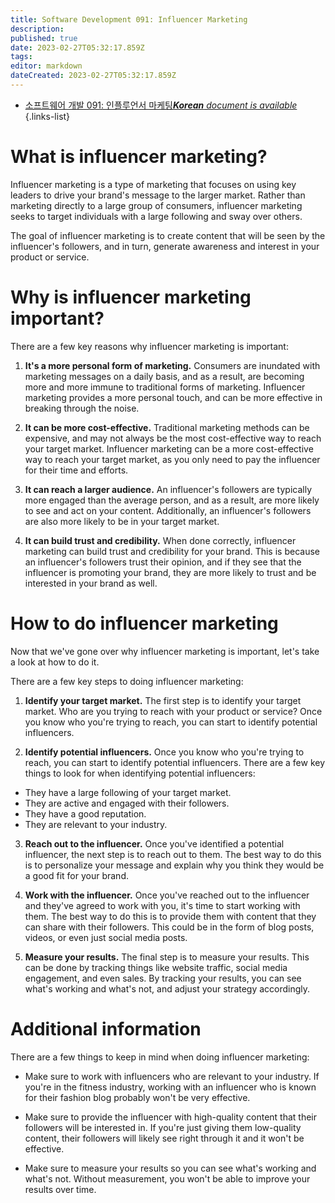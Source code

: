 ```yaml
---
title: Software Development 091: Influencer Marketing
description: 
published: true
date: 2023-02-27T05:32:17.859Z
tags: 
editor: markdown
dateCreated: 2023-02-27T05:32:17.859Z
---
```


- [소프트웨어 개발 091: 인플루언서 마케팅***Korean** document is available*](/ko/Knowledge-base/Software-Development/Learning/software-development-091-influencer-marketing)
{.links-list}


# What is influencer marketing?

Influencer marketing is a type of marketing that focuses on using key leaders to drive your brand's message to the larger market. Rather than marketing directly to a large group of consumers, influencer marketing seeks to target individuals with a large following and sway over others.

The goal of influencer marketing is to create content that will be seen by the influencer's followers, and in turn, generate awareness and interest in your product or service.

# Why is influencer marketing important?

There are a few key reasons why influencer marketing is important: 

1. **It's a more personal form of marketing.** Consumers are inundated with marketing messages on a daily basis, and as a result, are becoming more and more immune to traditional forms of marketing. Influencer marketing provides a more personal touch, and can be more effective in breaking through the noise.

2. **It can be more cost-effective.** Traditional marketing methods can be expensive, and may not always be the most cost-effective way to reach your target market. Influencer marketing can be a more cost-effective way to reach your target market, as you only need to pay the influencer for their time and efforts.

3. **It can reach a larger audience.** An influencer's followers are typically more engaged than the average person, and as a result, are more likely to see and act on your content. Additionally, an influencer's followers are also more likely to be in your target market.

4. **It can build trust and credibility.** When done correctly, influencer marketing can build trust and credibility for your brand. This is because an influencer's followers trust their opinion, and if they see that the influencer is promoting your brand, they are more likely to trust and be interested in your brand as well.

# How to do influencer marketing

Now that we've gone over why influencer marketing is important, let's take a look at how to do it.

There are a few key steps to doing influencer marketing:

1. **Identify your target market.** The first step is to identify your target market. Who are you trying to reach with your product or service? Once you know who you're trying to reach, you can start to identify potential influencers.

2. **Identify potential influencers.** Once you know who you're trying to reach, you can start to identify potential influencers. There are a few key things to look for when identifying potential influencers:

- They have a large following of your target market.
- They are active and engaged with their followers.
- They have a good reputation.
- They are relevant to your industry.

3. **Reach out to the influencer.** Once you've identified a potential influencer, the next step is to reach out to them. The best way to do this is to personalize your message and explain why you think they would be a good fit for your brand.

4. **Work with the influencer.** Once you've reached out to the influencer and they've agreed to work with you, it's time to start working with them. The best way to do this is to provide them with content that they can share with their followers. This could be in the form of blog posts, videos, or even just social media posts.

5. **Measure your results.** The final step is to measure your results. This can be done by tracking things like website traffic, social media engagement, and even sales. By tracking your results, you can see what's working and what's not, and adjust your strategy accordingly.

# Additional information

There are a few things to keep in mind when doing influencer marketing:

- Make sure to work with influencers who are relevant to your industry. If you're in the fitness industry, working with an influencer who is known for their fashion blog probably won't be very effective.

- Make sure to provide the influencer with high-quality content that their followers will be interested in. If you're just giving them low-quality content, their followers will likely see right through it and it won't be effective.

- Make sure to measure your results so you can see what's working and what's not. Without measurement, you won't be able to improve your results over time.